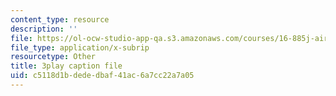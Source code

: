 ```yaml
---
content_type: resource
description: ''
file: https://ol-ocw-studio-app-qa.s3.amazonaws.com/courses/16-885j-aircraft-systems-engineering-fall-2005/c5118d1bdededbaf41ac6a7cc22a7a05_k2jN_26m8LM.srt
file_type: application/x-subrip
resourcetype: Other
title: 3play caption file
uid: c5118d1b-dede-dbaf-41ac-6a7cc22a7a05
---
```

